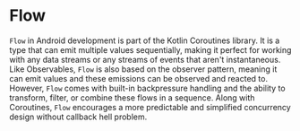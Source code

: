 # Flow

`Flow` in Android development is part of the Kotlin Coroutines library. It is a type that can emit multiple values sequentially, making it perfect for working with any data streams or any streams of events that aren't instantaneous. Like Observables, `Flow` is also based on the observer pattern, meaning it can emit values and these emissions can be observed and reacted to. However, `Flow` comes with built-in backpressure handling and the ability to transform, filter, or combine these flows in a sequence. Along with Coroutines, `Flow` encourages a more predictable and simplified concurrency design without callback hell problem.